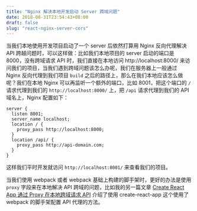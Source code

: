 ```yaml
---
title: "Nginx 解决本地开发启动 Server 跨域问题"
date: 2018-08-31T23:54:43+08:00
draft: false
slug: "react-nginx-server-cors"
---
```


当我们本地使用开发项目启动了一个 server 后依然打算用 Nginx 反向代理解决 API 跨越问题时，可以这样做：比如我们本地项目的 server 启动的端口是 8000，没有跨域请求 API 时，我们直接在本地访问 http://localhost:8000/ 来访问我们的项目，当我们遇到跨域问题该怎么办呢，我们在服务器上一般通过 Nginx 反向代理到我们项目 `build` 之后的路径上，那么在我们本地应该怎么做呢？我们在本地 Nginx 可以再监听一个额外的端口，比如 8001，把这个端口的 `/` 请求代理到我们的 `http://localhost:8000/` 上，把 `/api` 请求代理到我们的 API 域名上，Nginx 配置如下：

```
server {
  listen 8001;
  server_name localhost;
  location / {
    proxy_pass http://localhost:8000;
  }
  location /api/ {
    proxy_pass http://api-domain.com;
  }
}
```

这样我们平时开发就访问 `http://localhost:8001/` 来查看我们的项目。

当我们使用 webpack 或者 webpack 基础上构建的脚手架时，更好的办法是使用 `proxy` 字段来在本地解决 API 跨域的问题，比如我的另一篇文章 [Create React App 通过 Proxy 在本地跨域请求 API](http://ijs.me/2018/09/20/create-react-app-proxy/) 介绍了使用 create-react-app 这个使用了 webpack 的脚手架配置 API 代理的方法。
